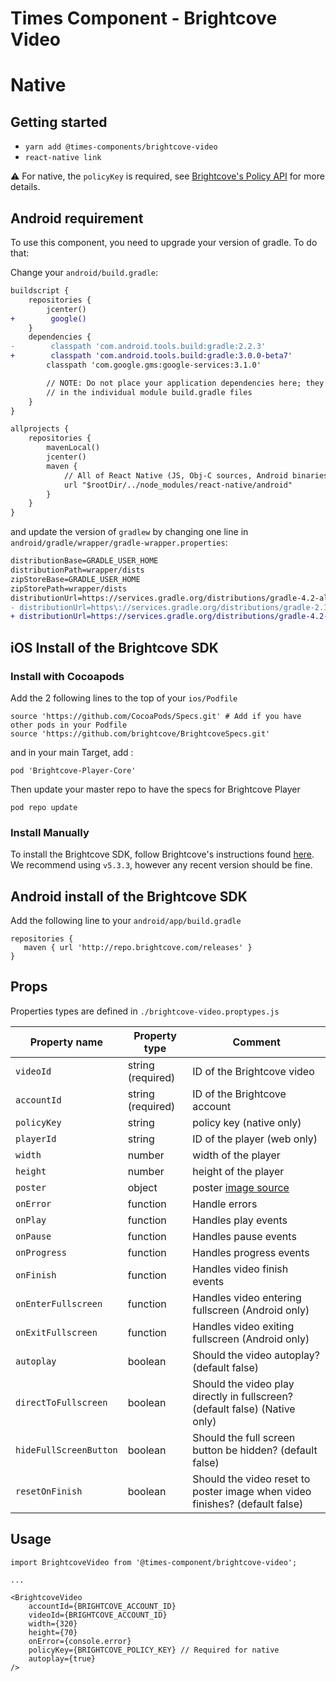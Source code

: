 # Times Component - Brightcove Video

# Native

## Getting started

* `yarn add @times-components/brightcove-video`
* `react-native link`

:warning: For native, the `policyKey` is required, see
[Brightcove's Policy API](https://docs.brightcove.com/en/video-cloud/policy-api/getting-started/api-overview.html)
for more details.

## Android requirement

To use this component, you need to upgrade your version of gradle. To do that:

Change your `android/build.gradle`:

```diff
buildscript {
    repositories {
        jcenter()
+        google()
    }
    dependencies {
-        classpath 'com.android.tools.build:gradle:2.2.3'
+        classpath 'com.android.tools.build:gradle:3.0.0-beta7'
        classpath 'com.google.gms:google-services:3.1.0'

        // NOTE: Do not place your application dependencies here; they belong
        // in the individual module build.gradle files
    }
}

allprojects {
    repositories {
        mavenLocal()
        jcenter()
        maven {
            // All of React Native (JS, Obj-C sources, Android binaries) is installed from npm
            url "$rootDir/../node_modules/react-native/android"
        }
    }
}
```

and update the version of `gradlew` by changing one line in
`android/gradle/wrapper/gradle-wrapper.properties`:

```diff
distributionBase=GRADLE_USER_HOME
distributionPath=wrapper/dists
zipStoreBase=GRADLE_USER_HOME
zipStorePath=wrapper/dists
distributionUrl=https://services.gradle.org/distributions/gradle-4.2-all.zip
- distributionUrl=https\://services.gradle.org/distributions/gradle-2.14.1-all.zip
+ distributionUrl=https://services.gradle.org/distributions/gradle-4.2-all.zip
```

## iOS Install of the Brightcove SDK

### Install with Cocoapods

Add the 2 following lines to the top of your `ios/Podfile`

```
source 'https://github.com/CocoaPods/Specs.git' # Add if you have other pods in your Podfile
source 'https://github.com/brightcove/BrightcoveSpecs.git'
```

and in your main Target, add :

```
pod 'Brightcove-Player-Core'
```

Then update your master repo to have the specs for Brightcove Player

```
pod repo update
```

### Install Manually

To install the Brightcove SDK, follow Brightcove's instructions found
[here](https://github.com/brightcove/brightcove-player-sdk-ios#manual). We
recommend using `v5.3.3`, however any recent version should be fine.

## Android install of the Brightcove SDK

Add the following line to your `android/app/build.gradle`

```
repositories {
   maven { url 'http://repo.brightcove.com/releases' }
}
```

## Props

Properties types are defined in `./brightcove-video.proptypes.js`

| Property name          | Property type     | Comment                                                                               |
| ---------------------- | ----------------- | ------------------------------------------------------------------------------------- |
| `videoId`              | string (required) | ID of the Brightcove video                                                            |
| `accountId`            | string (required) | ID of the Brightcove account                                                          |
| `policyKey`            | string            | policy key (native only)                                                              |
| `playerId`             | string            | ID of the player (web only)                                                           |
| `width`                | number            | width of the player                                                                   |
| `height`               | number            | height of the player                                                                  |
| `poster`               | object            | poster [image source](https://facebook.github.io/react-native/docs/image.html#source) |
| `onError`              | function          | Handle errors                                                                         |
| `onPlay`               | function          | Handles play events                                                                   |
| `onPause`              | function          | Handles pause events                                                                  |
| `onProgress`           | function          | Handles progress events                                                               |
| `onFinish`             | function          | Handles video finish events                                                           |
| `onEnterFullscreen`    | function          | Handles video entering fullscreen (Android only)                                      |
| `onExitFullscreen`     | function          | Handles video exiting fullscreen (Android only)                                       |
| `autoplay`             | boolean           | Should the video autoplay? (default false)                                            |
| `directToFullscreen`   | boolean           | Should the video play directly in fullscreen? (default false) (Native only)           |
| `hideFullScreenButton` | boolean           | Should the full screen button be hidden? (default false)                              |
| `resetOnFinish`        | boolean           | Should the video reset to poster image when video finishes? (default false)           |

## Usage

```
import BrightcoveVideo from '@times-component/brightcove-video';

...

<BrightcoveVideo
    accountId={BRIGHTCOVE_ACCOUNT_ID}
    videoId={BRIGHTCOVE_ACCOUNT_ID}
    width={320}
    height={70}
    onError={console.error}
    policyKey={BRIGHTCOVE_POLICY_KEY} // Required for native
    autoplay={true}
/>
```
